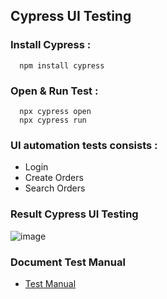 ## Cypress UI Testing
### Install Cypress :
```
  npm install cypress
```

### Open & Run Test :
```
  npx cypress open
  npx cypress run
```
### UI automation tests consists :
- Login 
- Create Orders
- Search Orders

### Result Cypress UI Testing
![image](https://github.com/user-attachments/assets/1de17f06-d799-4415-87f7-1738eefddfb8)

### Document Test Manual
- [Test Manual]()
  
